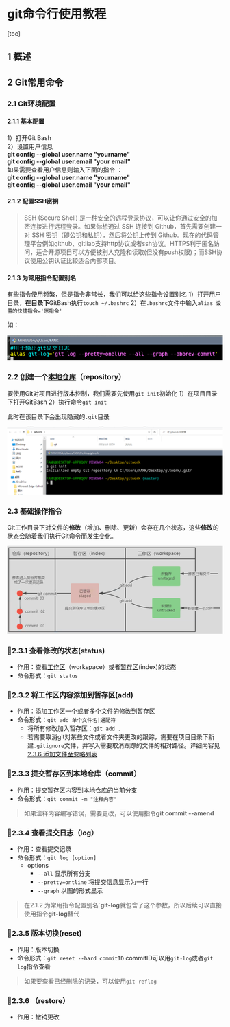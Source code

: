 # git命令行使用教程
[toc]
## 1 概述  
## 2 Git常用命令  
### 2.1 Git环境配置  
#### 2.1.1 基本配置  
1）打开Git Bash  
2）设置用户信息  
**git config --global user.name "yourname"**  
**git config --global user.email "your email"**  
如果需要查看用户信息则输入下面的指令 ：  
**git config --global user.name "yourname"**    
**git config --global user.email "your email"**
#### 2.1.2 配置SSH密钥

>SSH (Secure Shell) 是一种安全的远程登录协议，可以让你通过安全的加密连接进行远程登录。如果你想通过 SSH 连接到 Github，首先需要创建一对 SSH 密钥（即公钥和私钥），然后将公钥上传到 Github。现在的代码管理平台例如github、gitliab支持http协议或者ssh协议。HTTPS利于匿名访问，适合开源项目可以方便被别人克隆和读取(但没有push权限)；而SSH协议使用公钥认证比较适合内部项目。

#### 2.1.3 为常用指令配置别名
有些指令使用频繁，但是指令非常长，我们可以给这些指令设置别名
1）打开用户目录，**在目录下**GitBash执行`touch ~/.bashrc`
2）在`.bashrc`文件中输入`alias 设置的快捷指令='原指令' `  

如：

![\3.png](3.png "设置git-log")
### 2.2 创建一个<u>本地仓库</u>（repository）
 要使用Git对项目进行版本控制，我们需要先使用`git init`初始化
 1）在项目目录下打开GitBash
 2）执行命令`git init`

此时在该目录下会出现隐藏的`.git`目录

![](4.png "使用git init对本地项目进行托管")
### 2.3 基础操作指令
Git工作目录下对文件的**修改**（增加、删除、更新）会存在几个状态，这些**修改**的状态会随着我们执行Git命令而发生变化。

![5.png](5.png )

### 📌2.3.1 查看修改的状态(status)
- 作用：查看<u>工作区</u>（workspace）或者<u>暂存区</u>(index)的状态
- 命令形式：`git status`
### 📌2.3.2 将工作区内容添加到暂存区(add)
- 作用：添加工作区一个或者多个文件的修改到暂存区
- 命令形式：`git add 单个文件名|通配符`
    - 将所有修改加入暂存区：`git add .`
    - 若需要取消git对某些文件或者文件夹更改的跟踪，需要在项目目录下新建`.gitignore`文件，并写入需要取消跟踪的文件的相对路径。详细内容见[2.3.6 添加文件至忽略列表](#236-添加文件至忽略列表)
### 📌2.3.3 提交暂存区到本地仓库（commit）
- 作用：提交暂存区内容到本地仓库的当前分支
- 命令形式：`git commit -m "注释内容"`

>如果注释内容编写错误，需要更改，可以使用指令**git commit --amend**
### 📌2.3.4 查看提交日志（log）
- 作用：查看提交记录
- 命令形式：`git log [option]`
    - options
        - `--all` 显示所有分支
        - `--pretty=ontline` 将提交信息显示为一行
        - `--graph` 以图的形式显示
>在2.1.2 为常用指令配置别名`**git-log**就包含了这个参数，所以后续可以直接使用指令**git-log**替代

### 📌2.3.5 版本切换(reset)
- 作用：版本切换
- 命令形式：`git reset --hard commitID`
    commitID可以用`git-log`或者`git log`指令查看
>如果要查看已经删除的记录，可以使用`git reflog`
### 📌2.3.6 （restore）
- 作用：撤销更改





